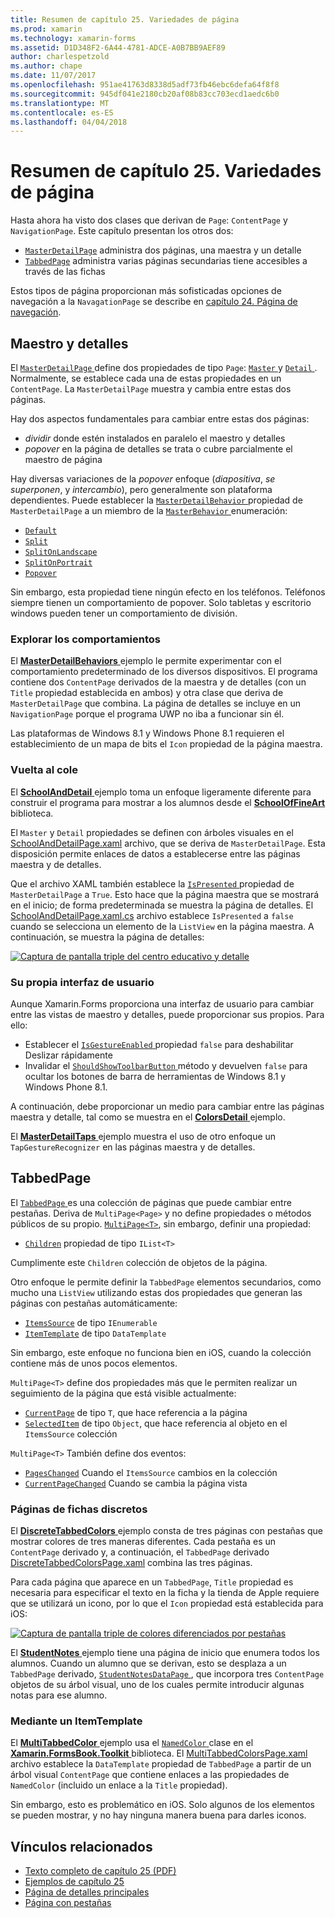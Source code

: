 ```yaml
---
title: Resumen de capítulo 25. Variedades de página
ms.prod: xamarin
ms.technology: xamarin-forms
ms.assetid: D1D348F2-6A44-4781-ADCE-A0B7BB9AEF89
author: charlespetzold
ms.author: chape
ms.date: 11/07/2017
ms.openlocfilehash: 951ae41763d8338d5adf73fb46ebc6defa64f8f8
ms.sourcegitcommit: 945df041e2180cb20af08b83cc703ecd1aedc6b0
ms.translationtype: MT
ms.contentlocale: es-ES
ms.lasthandoff: 04/04/2018
---
```

# <a name="summary-of-chapter-25-page-varieties"></a>Resumen de capítulo 25. Variedades de página

Hasta ahora ha visto dos clases que derivan de `Page`: `ContentPage` y `NavigationPage`. Este capítulo presentan los otros dos:

- [`MasterDetailPage`](https://developer.xamarin.com/api/type/Xamarin.Forms.MasterDetailPage/) administra dos páginas, una maestra y un detalle
- [`TabbedPage`](https://developer.xamarin.com/api/type/Xamarin.Forms.TabbedPage/) administra varias páginas secundarias tiene accesibles a través de las fichas

Estos tipos de página proporcionan más sofisticadas opciones de navegación a la `NavagationPage` se describe en [capítulo 24. Página de navegación](~/xamarin-forms/creating-mobile-apps-xamarin-forms/summaries/chapter24.md).

## <a name="master-and-detail"></a>Maestro y detalles

El [ `MasterDetailPage` ](https://developer.xamarin.com/api/type/Xamarin.Forms.MasterDetailPage/) define dos propiedades de tipo `Page`: [ `Master` ](https://developer.xamarin.com/api/property/Xamarin.Forms.MasterDetailPage.Master/) y [ `Detail` ](https://developer.xamarin.com/api/property/Xamarin.Forms.MasterDetailPage.Detail/). Normalmente, se establece cada una de estas propiedades en un `ContentPage`. La `MasterDetailPage` muestra y cambia entre estas dos páginas.

Hay dos aspectos fundamentales para cambiar entre estas dos páginas:

- *dividir* donde estén instalados en paralelo el maestro y detalles
- *popover* en la página de detalles se trata o cubre parcialmente el maestro de página

Hay diversas variaciones de la *popover* enfoque (*diapositiva*, *se superponen*, y *intercambio*), pero generalmente son plataforma dependientes. Puede establecer la [ `MasterDetailBehavior` ](https://developer.xamarin.com/api/property/Xamarin.Forms.MasterDetailPage.MasterBehavior/) propiedad de `MasterDetailPage` a un miembro de la [ `MasterBehavior` ](https://developer.xamarin.com/api/type/Xamarin.Forms.MasterBehavior/) enumeración:

- [`Default`](https://developer.xamarin.com/api/field/Xamarin.Forms.MasterBehavior.Default/)
- [`Split`](https://developer.xamarin.com/api/field/Xamarin.Forms.MasterBehavior.Split/)
- [`SplitOnLandscape`](https://developer.xamarin.com/api/field/Xamarin.Forms.MasterBehavior.SplitOnLandscape/)
- [`SplitOnPortrait`](https://developer.xamarin.com/api/field/Xamarin.Forms.MasterBehavior.SplitOnPortrait/)
- [`Popover`](https://developer.xamarin.com/api/field/Xamarin.Forms.MasterBehavior.Popover/)

Sin embargo, esta propiedad tiene ningún efecto en los teléfonos. Teléfonos siempre tienen un comportamiento de popover. Solo tabletas y escritorio windows pueden tener un comportamiento de división.

### <a name="exploring-the-behaviors"></a>Explorar los comportamientos

El [ **MasterDetailBehaviors** ](https://github.com/xamarin/xamarin-forms-book-samples/tree/master/Chapter25/MasterDetailBehaviors) ejemplo le permite experimentar con el comportamiento predeterminado de los diversos dispositivos. El programa contiene dos `ContentPage` derivados de la maestra y de detalles (con un `Title` propiedad establecida en ambos) y otra clase que deriva de `MasterDetailPage` que combina. La página de detalles se incluye en un `NavigationPage` porque el programa UWP no iba a funcionar sin él.

Las plataformas de Windows 8.1 y Windows Phone 8.1 requieren el establecimiento de un mapa de bits el `Icon` propiedad de la página maestra.

### <a name="back-to-school"></a>Vuelta al cole

El [ **SchoolAndDetail** ](https://github.com/xamarin/xamarin-forms-book-samples/tree/master/Chapter25/SchoolAndDetail) ejemplo toma un enfoque ligeramente diferente para construir el programa para mostrar a los alumnos desde el [ **SchoolOfFineArt** ](https://github.com/xamarin/xamarin-forms-book-samples/tree/master/Libraries/SchoolOfFineArt) biblioteca.

El `Master` y `Detail` propiedades se definen con árboles visuales en el [SchoolAndDetailPage.xaml](https://github.com/xamarin/xamarin-forms-book-samples/blob/master/Chapter25/SchoolAndDetail/SchoolAndDetail/SchoolAndDetail/SchoolAndDetailPage.xaml) archivo, que se deriva de `MasterDetailPage`. Esta disposición permite enlaces de datos a establecerse entre las páginas maestra y de detalles.

Que el archivo XAML también establece la [ `IsPresented` ](https://developer.xamarin.com/api/property/Xamarin.Forms.MasterDetailPage.IsPresented/) propiedad de `MasterDetailPage` a `True`. Esto hace que la página maestra que se mostrará en el inicio; de forma predeterminada se muestra la página de detalles. El [SchoolAndDetailPage.xaml.cs](https://github.com/xamarin/xamarin-forms-book-samples/blob/master/Chapter25/SchoolAndDetail/SchoolAndDetail/SchoolAndDetail/SchoolAndDetailPage.xaml.cs) archivo establece `IsPresented` a `false` cuando se selecciona un elemento de la `ListView` en la página maestra. A continuación, se muestra la página de detalles:

[![Captura de pantalla triple del centro educativo y detalle](images/ch25fg09-small.png "página de detalles de un MasterDetailPage")](images/ch25fg09-large.png#lightbox "página de detalles de un MasterDetailPage")

### <a name="your-own-user-interface"></a>Su propia interfaz de usuario

Aunque Xamarin.Forms proporciona una interfaz de usuario para cambiar entre las vistas de maestro y detalles, puede proporcionar sus propios. Para ello:

- Establecer el [ `IsGestureEnabled` ](https://developer.xamarin.com/api/property/Xamarin.Forms.MasterDetailPage.IsGestureEnabled/) propiedad `false` para deshabilitar Deslizar rápidamente
- Invalidar el [ `ShouldShowToolbarButton` ](https://developer.xamarin.com/api/member/Xamarin.Forms.MasterDetailPage.ShouldShowToolbarButton()/) método y devuelven `false` para ocultar los botones de barra de herramientas de Windows 8.1 y Windows Phone 8.1.

A continuación, debe proporcionar un medio para cambiar entre las páginas maestra y detalle, tal como se muestra en el [ **ColorsDetail** ](https://github.com/xamarin/xamarin-forms-book-samples/tree/master/Chapter25/ColorsDetails) ejemplo.

El [ **MasterDetailTaps** ](https://github.com/xamarin/xamarin-forms-book-samples/tree/master/Chapter25/MasterDetailTaps) ejemplo muestra el uso de otro enfoque un `TapGestureRecognizer` en las páginas maestra y de detalles.

## <a name="tabbedpage"></a>TabbedPage

El [ `TabbedPage` ](https://developer.xamarin.com/api/type/Xamarin.Forms.TabbedPage/) es una colección de páginas que puede cambiar entre pestañas. Deriva de `MultiPage<Page>` y no define propiedades o métodos públicos de su propio. [`MultiPage<T>`](https://developer.xamarin.com/api/type/Xamarin.Forms.MultiPage%3CT%3E/), sin embargo, definir una propiedad:

- [`Children`](https://developer.xamarin.com/api/property/Xamarin.Forms.MultiPage%3CT%3E.Children/) propiedad de tipo `IList<T>`

Cumplimente este `Children` colección de objetos de la página.

Otro enfoque le permite definir la `TabbedPage` elementos secundarios, como mucho una `ListView` utilizando estas dos propiedades que generan las páginas con pestañas automáticamente:

- [`ItemsSource`](https://developer.xamarin.com/api/property/Xamarin.Forms.MultiPage%3CT%3E.ItemsSource/) de tipo `IEnumerable`
- [`ItemTemplate`](https://developer.xamarin.com/api/property/Xamarin.Forms.MultiPage%3CT%3E.ItemTemplate/) de tipo `DataTemplate`

Sin embargo, este enfoque no funciona bien en iOS, cuando la colección contiene más de unos pocos elementos.

`MultiPage<T>` define dos propiedades más que le permiten realizar un seguimiento de la página que está visible actualmente:

- [`CurrentPage`](https://developer.xamarin.com/api/property/Xamarin.Forms.MultiPage%3CT%3E.CurrentPage/) de tipo `T`, que hace referencia a la página
- [`SelectedItem`](https://developer.xamarin.com/api/property/Xamarin.Forms.MultiPage%3CT%3E.SelectedItem/) de tipo `Object`, que hace referencia al objeto en el `ItemsSource` colección

`MultiPage<T>` También define dos eventos:

- [`PagesChanged`](https://developer.xamarin.com/api/event/Xamarin.Forms.MultiPage%3CT%3E.PagesChanged/) Cuando el `ItemsSource` cambios en la colección
- [`CurrentPageChanged`](https://developer.xamarin.com/api/event/Xamarin.Forms.MultiPage%3CT%3E.CurrentPageChanged/) Cuando se cambia la página vista

### <a name="discrete-tab-pages"></a>Páginas de fichas discretos

El [ **DiscreteTabbedColors** ](https://github.com/xamarin/xamarin-forms-book-samples/tree/master/Chapter25/DiscreteTabbedColors) ejemplo consta de tres páginas con pestañas que mostrar colores de tres maneras diferentes. Cada pestaña es un `ContentPage` derivado y, a continuación, el `TabbedPage` derivado [DiscreteTabbedColorsPage.xaml](https://github.com/xamarin/xamarin-forms-book-samples/blob/master/Chapter25/DiscreteTabbedColors/DiscreteTabbedColors/DiscreteTabbedColors/DiscreteTabbedColorsPage.xaml) combina las tres páginas.

Para cada página que aparece en un `TabbedPage`, `Title` propiedad es necesaria para especificar el texto en la ficha y la tienda de Apple requiere que se utilizará un icono, por lo que el `Icon` propiedad está establecida para iOS:

[![Captura de pantalla triple de colores diferenciados por pestañas](images/ch25fg13-small.png "TabbedPage")](images/ch25fg13-large.png#lightbox "TabbedPage")

El [ **StudentNotes** ](https://github.com/xamarin/xamarin-forms-book-samples/tree/master/Chapter25/StudentNotes) ejemplo tiene una página de inicio que enumera todos los alumnos. Cuando un alumno que se derivan, esto se desplaza a un `TabbedPage` derivado, [ `StudentNotesDataPage` ](https://github.com/xamarin/xamarin-forms-book-samples/blob/master/Chapter25/StudentNotes/StudentNotes/StudentNotes/StudentNotesDataPage.xaml), que incorpora tres `ContentPage` objetos de su árbol visual, uno de los cuales permite introducir algunas notas para ese alumno.

### <a name="using-an-itemtemplate"></a>Mediante un ItemTemplate

El [ **MultiTabbedColor** ](https://github.com/xamarin/xamarin-forms-book-samples/tree/master/Chapter25/MultiTabbedColors) ejemplo usa el [ `NamedColor` ](https://github.com/xamarin/xamarin-forms-book-samples/blob/master/Libraries/Xamarin.FormsBook.Toolkit/Xamarin.FormsBook.Toolkit/NamedColor.cs) clase en el [ **Xamarin.FormsBook.Toolkit** ](https://github.com/xamarin/xamarin-forms-book-samples/tree/master/Libraries/Xamarin.FormsBook.Toolkit) biblioteca. El [MultiTabbedColorsPage.xaml](https://github.com/xamarin/xamarin-forms-book-samples/blob/master/Chapter25/MultiTabbedColors/MultiTabbedColors/MultiTabbedColors/MultiTabbedColorsPage.xaml) archivo establece la `DataTemplate` propiedad de `TabbedPage` a partir de un árbol visual `ContentPage` que contiene enlaces a las propiedades de `NamedColor` (incluido un enlace a la `Title` propiedad).

Sin embargo, esto es problemático en iOS. Solo algunos de los elementos se pueden mostrar, y no hay ninguna manera buena para darles iconos.



## <a name="related-links"></a>Vínculos relacionados

- [Texto completo de capítulo 25 (PDF)](https://download.xamarin.com/developer/xamarin-forms-book/XamarinFormsBook-Ch25-Apr2016.pdf)
- [Ejemplos de capítulo 25](https://github.com/xamarin/xamarin-forms-book-samples/tree/master/Chapter25)
- [Página de detalles principales](~/xamarin-forms/app-fundamentals/navigation/master-detail-page.md)
- [Página con pestañas](~/xamarin-forms/app-fundamentals/navigation/tabbed-page.md)
